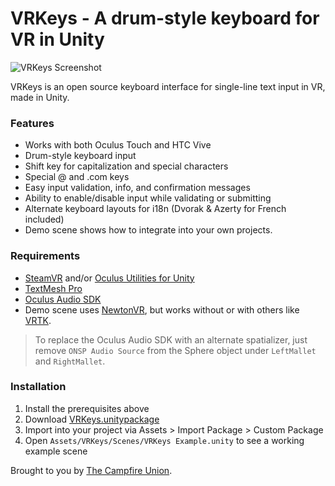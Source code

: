 # VRKeys - A drum-style keyboard for VR in Unity

![VRKeys Screenshot](https://github.com/campfireunion/VRKeys/blob/master/Assets/VRKeys/Textures/vrkeys-screenshot.png?raw=true)

VRKeys is an open source keyboard interface for single-line text input in VR, made in Unity.

### Features

* Works with both Oculus Touch and HTC Vive
* Drum-style keyboard input
* Shift key for capitalization and special characters
* Special @ and .com keys
* Easy input validation, info, and confirmation messages
* Ability to enable/disable input while validating or submitting
* Alternate keyboard layouts for i18n (Dvorak & Azerty for French included)
* Demo scene shows how to integrate into your own projects.

### Requirements

* [SteamVR](https://www.assetstore.unity3d.com/en/#!/content/32647) and/or [Oculus Utilities for Unity](https://developer.oculus.com/downloads/package/oculus-utilities-for-unity-5/)
* [TextMesh Pro](https://www.assetstore.unity3d.com/en/#!/content/84126)
* [Oculus Audio SDK](https://developer.oculus.com/downloads/package/oculus-audio-sdk-plugins/)
* Demo scene uses [NewtonVR](https://github.com/TomorrowTodayLabs/NewtonVR), but works without or with others like [VRTK](https://github.com/thestonefox/VRTK).

> To replace the Oculus Audio SDK with an alternate spatializer, just remove `ONSP Audio Source` from the Sphere object under `LeftMallet` and `RightMallet`.

### Installation

1. Install the prerequisites above
2. Download [VRKeys.unitypackage](https://github.com/campfireunion/VRKeys/blob/master/VRKeys.unitypackage)
3. Import into your project via Assets > Import Package > Custom Package
4. Open `Assets/VRKeys/Scenes/VRKeys Example.unity` to see a working example scene

Brought to you by [The Campfire Union](https://www.campfireunion.com/).
